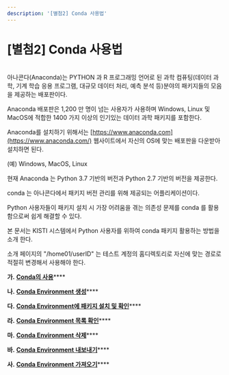 ```yaml
---
description: '[별첨2] Conda 사용법'
---
```


# \[별첨2] Conda 사용법

\
아나콘다(Anaconda)는 PYTHON 과 R 프로그래밍 언어로 된 과학 컴퓨팅(데이터 과학, 기계 학습 응용 프로그램, 대규모 데이터 처리, 예측 분석 등)분야의 패키지들의 모음을 제공하는 배포판이다.

Anaconda 배포판은 1,200 만 명이 넘는 사용자가 사용하며 Windows, Linux 및 MacOS에 적합한 1400 가지 이상의 인기있는 데이터 과학 패키지를 포함한다.

Anaconda를 설치하기 위해서는 [https://www.anaconda.com](https://www.anaconda.com/) 웹사이트에서 자신의 OS에 맞는 배포판을 다운받아 설치하면 된다.

(예) Windows, MacOS, Linux

&#x20;

현재 Anaconda 는 Python 3.7 기반의 버전과 Python 2.7 기반의 버전을 제공한다.

&#x20;

conda 는 아나콘다에서 패키지 버전 관리를 위해 제공되는 어플리케이션이다.

Python 사용자들이 패키지 설치 시 가장 어려움을 겪는 의존성 문제를 conda 를 활용함으로써 쉽게 해결할 수 있다.

&#x20;

본 문서는 KISTI 시스템에서 Python 사용자를 위하여 conda 패키지 활용하는 방법을 소개 한다.

소개 페이지의 "/home01/userID" 는 테스트 계정의 홈디렉토리로 자신에 맞는 경로로 적절히 변경해서 사용해야 한다.

**가.** [**Conda의 사용**](.-conda.md)****

**나.** [**Conda Environment 생성**](.-conda-environment.md)****

**다.** [**Conda Environment에 패키지 설치 및 확인**](.-conda-environment-1.md)****

**라.** [**Conda Environment 목록 확인**](.-conda-environment-2.md)****

**마.** [**Conda Environment 삭제**](.-conda-environment-3.md)****

**바.** [**Conda Environment 내보내기**](.-conda-environment-4.md)****

**사.** [**Conda Environment 가져오기**](.-conda-environment-5.md)****
